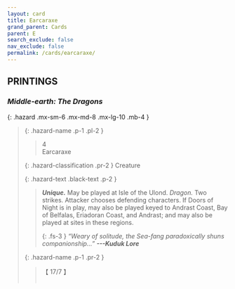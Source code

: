```yaml
---
layout: card
title: Earcaraxe
grand_parent: Cards
parent: E
search_exclude: false
nav_exclude: false
permalink: /cards/earcaraxe/
---
```


## PRINTINGS


### _Middle-earth: The Dragons_

{: .hazard .mx-sm-6 .mx-md-8 .mx-lg-10 .mb-4 }
> {: .hazard-name .p-1 .pl-2 }
> > <div class="hazard-mp">4</div>
> > <div class="card-name">Earcaraxe</div>
>
> {: .hazard-classification .pr-2 }
> Creature
>
> {: .hazard-text .black-text .p-2 }
> > _**Unique.**_ May be played at Isle of the Ulond. _Dragon._ Two strikes. Attacker chooses defending characters. If Doors of Night is in play, may also be played keyed to Andrast Coast, Bay of Belfalas, Eriadoran Coast, and Andrast; and may also be played at sites in these regions. 
> > 
> > {: .fs-3 } 
> > _“Weary of solitude, the Sea-fang paradoxically shuns companionship...”_ ***---&#65279;Kuduk Lore*** 
>
> {: .hazard-name .p-1 .pr-2 }
> > <div class="card-shield">【 17/7 】</div>
> > <div class="card-corruption">&nbsp;</div>
